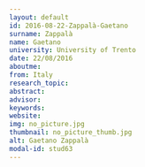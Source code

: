 ```yaml
---
layout: default 
id: 2016-08-22-Zappalà-Gaetano
surname: Zappalà
name: Gaetano
university: University of Trento
date: 22/08/2016
aboutme: 
from: Italy
research_topic: 
abstract: 
advisor: 
keywords: 
website: 
img: no_picture.jpg
thumbnail: no_picture_thumb.jpg
alt: Gaetano Zappalà
modal-id: stud63
---
```

